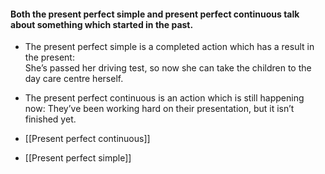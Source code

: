 

#### Both the present perfect simple and present perfect continuous talk about something which started in the past. 
-   The present perfect simple is a completed action which has a result in the present:  
	She’s passed her driving test, so now she can take the children to the day care centre herself.
- The present perfect continuous is an action which is still  happening now:
	They’ve been working hard on their presentation, but it isn’t finished yet. 

- [[Present perfect continuous]]
- [[Present perfect simple]]